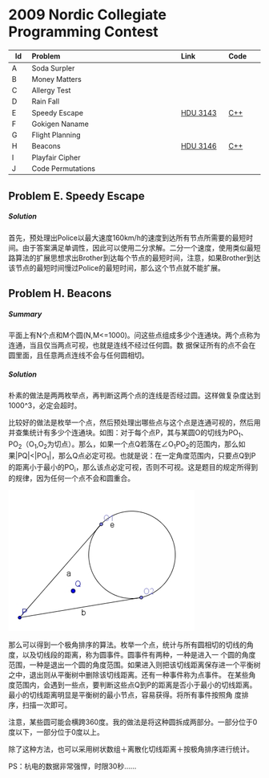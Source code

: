 # 2009 Nordic Collegiate Programming Contest


<table>
<thead>
<th width='40px' align='center'>Id</th>
<th width='500px' align='left'>Problem</th>
<th width='130px' align='left'>Link</th>
<th width='80px' align='left'>Code</th>
</thead>
<tbody>
<tr><td>A</td>   <td>Soda Surpler</td>   <td></td>   <td></td>   </tr>
<tr><td>B</td>   <td>Money Matters</td>   <td></td>   <td></td>   </tr>
<tr><td>C</td>   <td>Allergy Test</td>   <td></td>   <td></td>   </tr>
<tr><td>D</td>   <td>Rain Fall</td>   <td></td>   <td></td>   </tr>
<tr><td>E</td>   <td>Speedy Escape</td>   <td><a href='http://acm.hdu.edu.cn/showproblem.php?pid=3143'>HDU 3143</a></td>   <td><a href='hdu3143.cpp'>C++</a></td>   </tr>
<tr><td>F</td>   <td>Gokigen Naname</td>   <td></td>   <td></td>   </tr>
<tr><td>G</td>   <td>Flight Planning</td>   <td></td>   <td></td>   </tr>
<tr><td>H</td>   <td>Beacons</td>   <td><a href='http://acm.hdu.edu.cn/showproblem.php?pid=3146'>HDU 3146</a></td>   <td><a href='hdu3146.cpp'>C++</a></td>   </tr>
<tr><td>I</td>   <td>Playfair Cipher</td>   <td></td>   <td></td>   </tr>
<tr><td>J</td>   <td>Code Permutations</td>   <td></td>   <td></td>   </tr>
</tbody>
</table>




## Problem E. Speedy Escape

##### Solution

首先，预处理出Police以最大速度160km/h的速度到达所有节点所需要的最短时间。由于答案满足单调性，因此可以使用二分求解。二分一个速度，使用类似最短路算法的扩展思想求出Brother到达每个节点的最短时间，注意，如果Brother到达该节点的最短时间慢过Police的最短时间，那么这个节点就不能扩展。



## Problem H. Beacons

##### Summary
平面上有N个点和M个圆(N,M\<=1000)。问这些点组成多少个连通块。两个点称为连通，当且仅当两点可视，也就是连线不经过任何圆。数 据保证所有的点不会在圆里面，且任意两点连线不会与任何圆相切。

##### Solution
朴素的做法是两两枚举点，再判断这两个点的连线是否经过圆。这样做复杂度达到1000^3，必定会超时。

比较好的做法是枚举一个点，然后预处理出哪些点与这个点是连通可视的，然后用并查集统计有多少个连通块。如图：对于每个点P，其与某圆O的切线为PO<sub>1</sub>、PO<sub>2</sub>（O<sub>1</sub>,O<sub>2</sub>为切点）。那么，如果一个点Q若落在∠O<sub>1</sub>PO<sub>2</sub>的范围内，那么如果|PQ|\<|PO<sub>1</sub>|，那么Q点必定可视。也就是说：在一定角度范围内，只要点Q到P的距离小于最小的PO<sub>i</sub>，那么该点必定可视，否则不可视。这是题目的规定所得到的规律，因为任何一个点不会和圆重合。

![HDU 3146](img/hdu3146_img1.jpg "HDU 3146")

那么可以得到一个极角排序的算法。枚举一个点，统计与所有圆相切的切线的角度，以及切线段的距离，称为圆事件。圆事件有两种，一种是进入一 个圆的角度范围，一种是退出一个圆的角度范围。如果进入则把该切线距离保存进一个平衡树之中，退出则从平衡树中删除该切线距离。还有一种事件称为点事件。 在某些角度范围内，会遇到一些点，要判断这些点Q到P的距离是否小于最小的切线距离。最小的切线距离明显是平衡树的最小节点，容易获得。将所有事件按照角 度排序，扫描一次即可。

注意，某些圆可能会横跨360度。我的做法是将这种圆拆成两部分。一部分位于0度以下，一部分位于0度以上。

除了这种方法，也可以采用树状数组＋离散化切线距离＋按极角排序进行统计。 

PS：杭电的数据非常强悍，时限30秒……